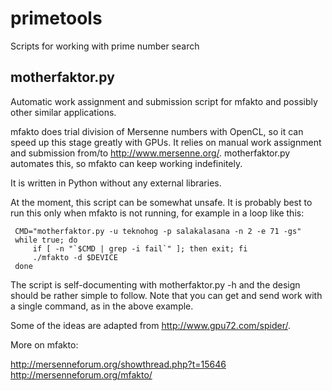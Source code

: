 primetools
==========

Scripts for working with prime number search


motherfaktor.py
---------------

Automatic work assignment and submission script for mfakto and
possibly other similar applications.

mfakto does trial division of Mersenne numbers with OpenCL, so it can
speed up this stage greatly with GPUs. It relies on manual work
assignment and submission from/to
http://www.mersenne.org/. motherfaktor.py automates this, so mfakto
can keep working indefinitely.

It is written in Python without any external libraries.

At the moment, this script can be somewhat unsafe. It is probably best
to run this only when mfakto is not running, for example in a loop
like this:

     CMD="motherfaktor.py -u teknohog -p salakalasana -n 2 -e 71 -gs"
     while true; do
         if [ -n "`$CMD | grep -i fail`" ]; then exit; fi
         ./mfakto -d $DEVICE
     done

The script is self-documenting with motherfaktor.py -h and the design
should be rather simple to follow. Note that you can get and send work
with a single command, as in the above example.

Some of the ideas are adapted from http://www.gpu72.com/spider/.

More on mfakto:

http://mersenneforum.org/showthread.php?t=15646
http://mersenneforum.org/mfakto/


